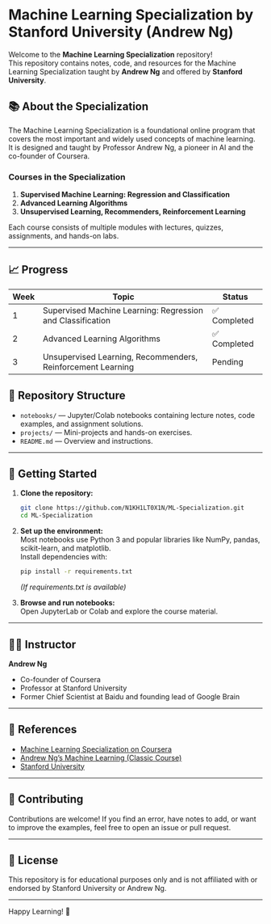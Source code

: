 # Machine Learning Specialization by Stanford University (Andrew Ng)

Welcome to the **Machine Learning Specialization** repository!  
This repository contains notes, code, and resources for the Machine Learning Specialization taught by **Andrew Ng** and offered by **Stanford University**.

## 📚 About the Specialization

The Machine Learning Specialization is a foundational online program that covers the most important and widely used concepts of machine learning.  
It is designed and taught by Professor Andrew Ng, a pioneer in AI and the co-founder of Coursera.

### Courses in the Specialization

1. **Supervised Machine Learning: Regression and Classification**
2. **Advanced Learning Algorithms**
3. **Unsupervised Learning, Recommenders, Reinforcement Learning**

Each course consists of multiple modules with lectures, quizzes, assignments, and hands-on labs.

---

## 📈 Progress

| Week | Topic                                                                                   | Status        |
|------|-----------------------------------------------------------------------------------------|---------------|
| 1    | Supervised Machine Learning: Regression and Classification                              | ✅ Completed    |
| 2    | Advanced Learning Algorithms                                                            | ✅ Completed    |
| 3    | Unsupervised Learning, Recommenders, Reinforcement Learning                             |    Pending      |

## 📝 Repository Structure

- `notebooks/` &mdash; Jupyter/Colab notebooks containing lecture notes, code examples, and assignment solutions.
- `projects/` &mdash; Mini-projects and hands-on exercises.
- `README.md` &mdash; Overview and instructions.

---

## 🚀 Getting Started

1. **Clone the repository:**
   ```bash
   git clone https://github.com/N1KH1LT0X1N/ML-Specialization.git
   cd ML-Specialization
   ```
2. **Set up the environment:**  
   Most notebooks use Python 3 and popular libraries like NumPy, pandas, scikit-learn, and matplotlib.  
   Install dependencies with:
   ```bash
   pip install -r requirements.txt
   ```
   *(If requirements.txt is available)*

3. **Browse and run notebooks:**  
   Open JupyterLab or Colab and explore the course material.

---

## 🧑‍🏫 Instructor

**Andrew Ng**  
- Co-founder of Coursera
- Professor at Stanford University
- Former Chief Scientist at Baidu and founding lead of Google Brain

---

## 📖 References

- [Machine Learning Specialization on Coursera](https://www.coursera.org/specializations/machine-learning-introduction)
- [Andrew Ng’s Machine Learning (Classic Course)](https://www.coursera.org/learn/machine-learning)
- [Stanford University](https://www.stanford.edu/)

---

## 🤝 Contributing

Contributions are welcome! If you find an error, have notes to add, or want to improve the examples, feel free to open an issue or pull request.

---

## 📜 License

This repository is for educational purposes only and is not affiliated with or endorsed by Stanford University or Andrew Ng.

---

Happy Learning! 🚀
